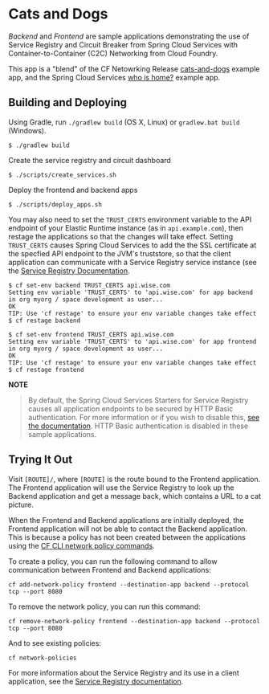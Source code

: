 # Cats and Dogs

*Backend* and *Frontend* are sample applications demonstrating the use of Service Registry and Circuit Breaker from Spring Cloud Services with Container-to-Container (C2C) Networking from Cloud Foundry.

This app is a "blend" of the CF Netowrking Release
[cats-and-dogs](https://github.com/cloudfoundry/cf-networking-release/tree/develop/src/example-apps/cats-and-dogs)
example app, and the Spring Cloud Services
[who is home?](https://github.com/spring-cloud-services-samples/whoishome)
example app.

## Building and Deploying

Using Gradle, run `./gradlew build` (OS X, Linux) or `gradlew.bat build` (Windows).

```
$ ./gradlew build
```

Create the service registry and circuit dashboard

```
$ ./scripts/create_services.sh
```

Deploy the frontend and backend apps

```
$ ./scripts/deploy_apps.sh
```

You may also need to set the `TRUST_CERTS` environment variable to the API endpoint of your Elastic Runtime instance (as in `api.example.com`), then restage the applications so that the changes will take effect. Setting `TRUST_CERTS` causes Spring Cloud Services to add the the SSL certificate at the specfied API endpoint to the JVM's truststore, 
so that the client application can communicate with a Service Registry service instance
(see the [Service Registry Documentation](http://docs.pivotal.io/spring-cloud-services/service-registry/writing-client-applications.html#self-signed-ssl-certificate).

```
$ cf set-env backend TRUST_CERTS api.wise.com
Setting env variable 'TRUST_CERTS' to 'api.wise.com' for app backend in org myorg / space development as user...
OK
TIP: Use 'cf restage' to ensure your env variable changes take effect
$ cf restage backend
```

```
$ cf set-env frontend TRUST_CERTS api.wise.com
Setting env variable 'TRUST_CERTS' to 'api.wise.com' for app frontend in org myorg / space development as user...
OK
TIP: Use 'cf restage' to ensure your env variable changes take effect
$ cf restage frontend
```

**NOTE**

> By default, the Spring Cloud Services Starters for Service Registry causes all application endpoints to be secured by HTTP Basic authentication. For more information or if you wish to disable this, [see the documentation](http://docs.pivotal.io/spring-cloud-services/service-registry/writing-client-applications.html#disable-http-basic-auth). HTTP Basic authentication is disabled in these sample applications.

## Trying It Out

Visit `[ROUTE]/`, where `[ROUTE]` is the route bound to the Frontend application.
The Frontend application will use the Service Registry to look up the Backend application
and get a message back, which contains a URL to a cat picture.

When the Frontend and Backend applications are initially deployed,
the Frontend application will not be able to contact the Backend application.
This is because a policy has not been created between the applications
using the [CF CLI network policy commands](https://github.com/cloudfoundry-incubator/cf-networking-release).

To create a policy, you can run the following command
to allow communication between Frontend and Backend applications:

`cf add-network-policy frontend --destination-app backend --protocol tcp --port 8080`

To remove the network policy, you can run this command:

`cf remove-network-policy frontend --destination-app backend --protocol tcp --port 8080`

And to see existing policies:

`cf network-policies`

For more information about the Service Registry and its use in a client application,
see the [Service Registry documentation](http://docs.pivotal.io/spring-cloud-services/service-registry/writing-client-applications.html).
